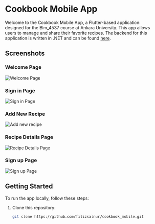 # Cookbook Mobile App

Welcome to the Cookbook Mobile App, a Flutter-based application designed for the Blm_4537 course at Ankara University. This app allows users to manage and share their favorite recipes. The backend for this application is written in .NET and can be found [here](https://github.com/filizsalnur/cookbook_backend).

## Screenshots

### Welcome Page
![Welcome Page](https://via.placeholder.com/300/906332b8-1ec3-4d26-804f-9d0fd06f569a-small.jpg)

### Sign in Page
![Sign in Page](https://via.placeholder.com/300/1c0dd57f-7229-41b5-b673-540f9227faa4-small.jpg)

### Add New Recipe
![Add new recipe](https://via.placeholder.com/300/93fdb6bd-2e31-4e99-ad2c-11a9d467b113-small.jpg)

### Recipe Details Page
![Recipe Details Page](https://via.placeholder.com/300/d4a987f6-3c05-4c43-b88a-c5873a10539d-small.jpg)

### Sign up Page
![Sign up Page](https://via.placeholder.com/300/375fe58e-e50a-4810-a40d-8f53338dc3cd-small.jpg)

## Getting Started

To run the app locally, follow these steps:

1. Clone this repository:
   ```bash
   git clone https://github.com/filizsalnur/cookbook_mobile.git
